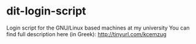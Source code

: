 dit-login-script
================

Login script for the GNU/Linux based machines at my university
You can find full description here (in Greek): http://tinyurl.com/kcemzug
